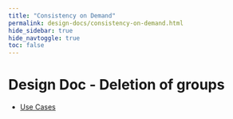 ```yaml
---
title: "Consistency on Demand"
permalink: design-docs/consistency-on-demand.html
hide_sidebar: true
hide_navtoggle: true
toc: false
---
```


# Design Doc - Deletion of groups

* [Use Cases](/design-docs/consistency-on-demand-use-cases.html)
